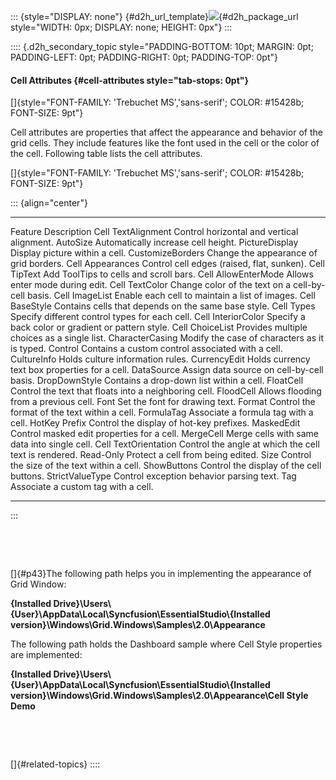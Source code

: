 ::: {style="DISPLAY: none"}
[](ms-xhelp:///?Id=d2h_url_template){#d2h_url_template}![](!package_url!){#d2h_package_url style="WIDTH: 0px; DISPLAY: none; HEIGHT: 0px"}
:::

:::: {.d2h_secondary_topic style="PADDING-BOTTOM: 10pt; MARGIN: 0pt; PADDING-LEFT: 0pt; PADDING-RIGHT: 0pt; PADDING-TOP: 0pt"}
#### Cell Attributes {#cell-attributes style="tab-stops: 0pt"}

[]{style="FONT-FAMILY: 'Trebuchet MS','sans-serif'; COLOR: #15428b; FONT-SIZE: 9pt"} 

Cell attributes are properties that affect the appearance and behavior of the grid cells. They include features like the font used in the cell or the color of the cell. Following table lists the cell attributes.

[]{style="FONT-FAMILY: 'Trebuchet MS','sans-serif'; COLOR: #15428b; FONT-SIZE: 9pt"} 

::: {align="center"}
  ---------------------- -------------------------------------------------------
  Feature                Description
  Cell TextAlignment     Control horizontal and vertical alignment.
  AutoSize               Automatically increase cell height.
  PictureDisplay         Display picture within a cell.
  CustomizeBorders       Change the appearance of grid borders.
  Cell Appearances       Control cell edges (raised, flat, sunken).
  Cell TipText           Add ToolTips to cells and scroll bars.
  Cell AllowEnterMode    Allows enter mode during edit.
  Cell TextColor         Change color of the text on a cell-by-cell basis.
  Cell ImageList         Enable each cell to maintain a list of images.
  Cell BaseStyle         Contains cells that depends on the same base style.
  Cell Types             Specify different control types for each cell.
  Cell InteriorColor     Specify a back color or gradient or pattern style.
  Cell ChoiceList        Provides multiple choices as a single list.
  CharacterCasing        Modify the case of characters as it is typed.
  Control                Contains a custom control associated with a cell.
  CultureInfo            Holds culture information rules.
  CurrencyEdit           Holds currency text box properties for a cell.
  DataSource             Assign data source on cell-by-cell basis.
  DropDownStyle          Contains a drop-down list within a cell.
  FloatCell              Control the text that floats into a neighboring cell.
  FloodCell              Allows flooding from a previous cell.
  Font                   Set the font for drawing text.
  Format                 Control the format of the text within a cell.
  FormulaTag             Associate a formula tag with a cell.
  HotKey Prefix          Control the display of hot-key prefixes.
  MaskedEdit             Control masked edit properties for a cell.
  MergeCell              Merge cells with same data into single cell.
  Cell TextOrientation   Control the angle at which the cell text is rendered.
  Read-Only              Protect a cell from being edited.
  Size                   Control the size of the text within a cell.
  ShowButtons            Control the display of the cell buttons.
  StrictValueType        Control exception behavior parsing text.
  Tag                    Associate a custom tag with a cell.
  ---------------------- -------------------------------------------------------
:::

 

 

[]{#p43}The following path helps you in implementing the appearance of Grid Window:

**{Installed Drive}\\Users\\{User}\\AppData\\Local\\Syncfusion\\EssentialStudio\\{Installed version}\\Windows\\Grid.Windows\\Samples\\2.0\\Appearance**

The following path holds the Dashboard sample where Cell Style properties are implemented:

**{Installed Drive}\\Users\\{User}\\AppData\\Local\\Syncfusion\\EssentialStudio\\{Installed version}\\Windows\\Grid.Windows\\Samples\\2.0\\Appearance\\Cell Style Demo**

 

 

[]{#related-topics}
::::
